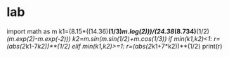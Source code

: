 # lab
import math as m
k1=(8.15*((14.36)**(1/3)*m.log(2)))/(24.38*(8.734)**(1/2)*(m.exp(2)-m.exp(-2)))
k2=m.sin(m.sin(1/2)+m.cos(1/3))
if min(k1,k2)<1:
    r=(abs(2*k1-7*k2))**(1/2)
elif min(k1,k2)>=1:
    r=(abs(2*k1+7*k2))**(1/2)
print(r)
   
